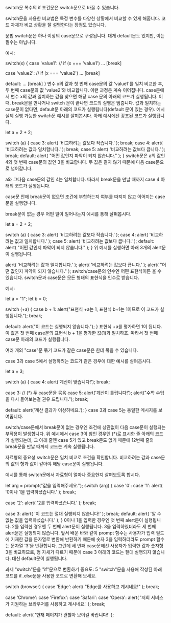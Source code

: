 switch문
복수의 if 조건문은 switch문으로 바꿀 수 있습니다.

switch문을 사용한 비교법은 특정 변수를 다양한 상황에서 비교할 수 있게 해줍니다. 코드 자체가 비교 상황을 잘 설명한다는 장점도 있습니다.

문법
switch문은 하나 이상의 case문으로 구성됩니다. 대개 default문도 있지만, 이는 필수는 아닙니다.

예시:

switch(x) {
  case 'value1':  // if (x === 'value1')
    ...
    [break]

  case 'value2':  // if (x === 'value2')
    ...
    [break]

  default:
    ...
    [break]
}
변수 x의 값과 첫 번째 case문의 값 'value1'를 일치 비교한 후, 두 번째 case문의 값 'value2'와 비교합니다. 이런 과정은 계속 이어집니다.
case문에서 변수 x의 값과 일치하는 값을 찾으면 해당 case 문의 아래의 코드가 실행됩니다. 이때, break문을 만나거나 switch 문이 끝나면 코드의 실행은 멈춥니다.
값과 일치하는 case문이 없다면, default문 아래의 코드가 실행됩니다(default 문이 있는 경우).
예시
실제 실행 가능한 switch문 예시를 살펴봅시다. 아래 예시에선 강조된 코드가 실행됩니다.

let a = 2 + 2;

switch (a) {
  case 3:
    alert( '비교하려는 값보다 작습니다.' );
    break;
  case 4:
    alert( '비교하려는 값과 일치합니다.' );
    break;
  case 5:
    alert( '비교하려는 값보다 큽니다.' );
    break;
  default:
    alert( "어떤 값인지 파악이 되지 않습니다." );
}
switch문은 a의 값인 4와 첫 번째 case문의 값인 3을 비교합니다. 두 값은 같지 않기 때문에 다음 case문으로 넘어갑니다.

a와 그다음 case문의 값인 4는 일치합니다. 따라서 break문을 만날 때까지 case 4 아래의 코드가 실행됩니다.

case문 안에 break문이 없으면 조건에 부합하는지 여부를 따지지 않고 이어지는 case문을 실행합니다.

break문이 없는 경우 어떤 일이 일어나는지 예시를 통해 살펴봅시다.

let a = 2 + 2;

switch (a) {
  case 3:
    alert( '비교하려는 값보다 작습니다.' );
  case 4:
    alert( '비교하려는 값과 일치합니다.' );
  case 5:
    alert( '비교하려는 값보다 큽니다.' );
  default:
    alert( "어떤 값인지 파악이 되지 않습니다." );
}
위 예시를 실행하면 아래 3개의 alert문이 실행됩니다.

alert( '비교하려는 값과 일치합니다.' );
alert( '비교하려는 값보다 큽니다.' );
alert( "어떤 값인지 파악이 되지 않습니다." );
switch/case문의 인수엔 어떤 표현식이든 올 수 있습니다.
switch문과 case문은 모든 형태의 표현식을 인수로 받습니다.

예시:

let a = "1";
let b = 0;

switch (+a) {
  case b + 1:
    alert("표현식 +a는 1, 표현식 b+1는 1이므로 이 코드가 실행됩니다.");
    break;

  default:
    alert("이 코드는 실행되지 않습니다.");
}
표현식 +a를 평가하면 1이 됩니다. 이 값은 첫 번째 case문의 표현식 b + 1을 평가한 값(1)과 일치하죠. 따라서 첫 번째 case문 아래의 코드가 실행됩니다.

여러 개의 "case"문 묶기
코드가 같은 case문은 한데 묶을 수 있습니다.

case 3과 case 5에서 실행하려는 코드가 같은 경우에 대한 예시를 살펴봅시다.

let a = 3;

switch (a) {
  case 4:
    alert('계산이 맞습니다!');
    break;

  case 3: // (*) 두 case문을 묶음
  case 5:
    alert('계산이 틀립니다!');
    alert("수학 수업을 다시 들어보는걸 권유 드립니다.");
    break;

  default:
    alert('계산 결과가 이상하네요.');
}
case 3과 case 5는 동일한 메시지를 보여줍니다.

switch/case문에서 break문이 없는 경우엔 조건에 상관없이 다음 case문이 실행되는 부작용이 발생합니다. 위 예시에서 case 3이 참인 경우엔 (*)로 표시한 줄 아래의 코드가 실행되는데, 그 아래 줄엔 case 5가 있고 break문도 없기 때문에 12번째 줄의 break문을 만날 때까지 코드는 계속 실행됩니다.

자료형의 중요성
switch문은 일치 비교로 조건을 확인합니다. 비교하려는 값과 case문의 값의 형과 값이 같아야 해당 case문이 실행됩니다.

예시를 통해 switch문에서 자료형이 얼마나 중요한지 살펴보도록 합시다.

let arg = prompt("값을 입력해주세요.");
switch (arg) {
  case '0':
  case '1':
    alert( '0이나 1을 입력하셨습니다.' );
    break;

  case '2':
    alert( '2를 입력하셨습니다.' );
    break;

  case 3:
    alert( '이 코드는 절대 실행되지 않습니다!' );
    break;
  default:
    alert( '알 수 없는 값을 입력하셨습니다.' );
}
0이나 1을 입력한 경우엔 첫 번째 alert문이 실행됩니다.
2를 입력한 경우엔 두 번째 alert문이 실행됩니다.
3을 입력하였더라도 세 번째 alert문은 실행되지 않습니다. 앞서 배운 바와 같이 prompt 함수는 사용자가 입력 필드에 기재한 값을 문자열로 변환해 반환하기 때문에 숫자 3을 입력하더라도 prompt 함수는 문자열 '3'을 반환합니다. 그런데 세 번째 case문에선 사용자가 입력한 값과 숫자형 3을 비교하므로, 형 자체가 다르기 때문에 case 3 아래의 코드는 절대 실행되지 않습니다. 대신 default문이 실행됩니다.

과제
"switch"문을 "if"문으로 변환하기
중요도: 5
"switch"문을 사용해 작성된 아래 코드를 if..else문을 사용한 코드로 변환해 보세요.

switch (browser) {
  case 'Edge':
    alert( "Edge를 사용하고 계시네요!" );
    break;

  case 'Chrome':
  case 'Firefox':
  case 'Safari':
  case 'Opera':
    alert( '저희 서비스가 지원하는 브라우저를 사용하고 계시네요.' );
    break;

  default:
    alert( '현재 페이지가 괜찮아 보이길 바랍니다!' );